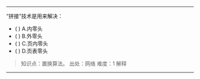 ---
“拼接”技术是用来解决：
- ( ) A.内零头 
- ( ) B.外零头 
- ( ) C.页内零头 
- ( ) D.页表零头

> 知识点：置换算法。
> 出处：网络
> 难度：1
> 解释

---